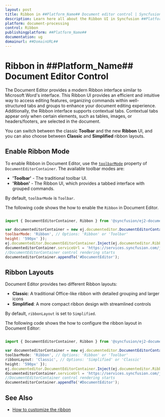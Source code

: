 ```yaml
---
layout: post
title: Ribbon in ##Platform_Name## Document editor control | Syncfusion
description: Learn here all about the Ribbon UI in Syncfusion ##Platform_Name## Document editor control, how to switch between Ribbon and Toolbar modes.
platform: document-processing
control: Ribbon
publishingplatform: ##Platform_Name##
documentation: ug
domainurl: ##DomainURL##
---
```


# Ribbon in ##Platform_Name## Document Editor Control

The Document Editor provides a modern Ribbon interface similar to Microsoft Word's interface. This Ribbon UI provides an efficient and intuitive way to access editing features, organizing commands within well-structured tabs and groups to enhance your document editing experience. Additionally, the Ribbon interface supports contextual tabs. Contextual tabs appear only when certain elements, such as tables, images, or headers/footers, are selected in the document.

You can switch between the classic **Toolbar** and the new **Ribbon** UI, and you can also choose between **Classic** and **Simplified** ribbon layouts.

## Enable Ribbon Mode

To enable Ribbon in Document Editor, use the [`toolbarMode`](../api/document-editor-container/#toolbarmode) property of `DocumentEditorContainer`. The available toolbar modes are:

- **'Toolbar'** - The traditional toolbar UI.
- **'Ribbon'** - The Ribbon UI, which provides a tabbed interface with grouped commands.

By default, `toolbarMode` is `Toolbar`.

The following code shows the how to enable the `Ribbon` in Document Editor.

```js

import { DocumentEditorContainer, Ribbon } from '@syncfusion/ej2-documenteditor';

var documenteditorContainer = new ej.documenteditor.DocumentEditorContainer({ enableToolbar: true, 
toolbarMode: 'Ribbon', // Options: 'Ribbon' or 'Toolbar'
height: '590px' });
ej.documenteditor.DocumentEditorContainer.Inject(ej.documenteditor.Ribbon);
documenteditorContainer.serviceUrl = 'https://services.syncfusion.com/js/production/api/documenteditor/';
//DocumentEditorContainer control rendering starts
documenteditorContainer.appendTo('#DocumentEditor');
```

## Ribbon Layouts

Document Editor provides two different Ribbon layouts:

- **Classic**: A traditional Office-like ribbon with detailed grouping and larger icons
- **Simplified**: A more compact ribbon design with streamlined controls

By default, `ribbonLayout` is set to `Simplified`. 

The following code shows the how to configure the ribbon layout in Document Editor:

```ts

import { DocumentEditorContainer, Ribbon } from '@syncfusion/ej2-documenteditor';

var documenteditorContainer = new ej.documenteditor.DocumentEditorContainer({ enableToolbar: true, 
toolbarMode: 'Ribbon', // Options: 'Ribbon' or 'Toolbar'
ribbonLayout: 'Classic', // Options: 'Simplified' or 'Classic'
height: '590px' });
ej.documenteditor.DocumentEditorContainer.Inject(ej.documenteditor.Ribbon);
documenteditorContainer.serviceUrl = 'https://services.syncfusion.com/js/production/api/documenteditor/';
//DocumentEditorContainer control rendering starts
documenteditorContainer.appendTo('#DocumentEditor');
```

## See Also

* [How to customize the ribbon](../document-editor/how-to/customize-ribbon)